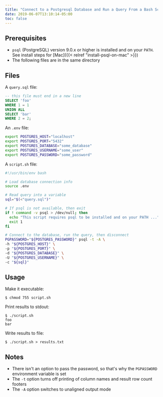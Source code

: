 ```yaml
---
title: "Connect to a Postgresql Database and Run a Query From a Bash Script"
date: 2019-06-07T13:10:14-05:00
toc: false
---
```


## Prerequisites 

- `psql` (PostgreSQL) version 9.0.x or higher is installed and on your `PATH`. See install steps for [Mac]({{< relref "install-psql-on-mac" >}})
- The following files are in the same directory

## Files 

A `query.sql` file:
```sql
-- this file must end in a new line
SELECT 'foo'
WHERE 1 = 1
UNION ALL
SELECT 'bar'
WHERE 2 = 2;
```

An `.env` file:
```bash
export POSTGRES_HOST="localhost"
export POSTGRES_PORT="5432"
export POSTGRES_DATABASE="some_database"
export POSTGRES_USERNAME="some_user"
export POSTGRES_PASSWORD="some_password"
```

A `script.sh` file:
```bash
#!/usr/bin/env bash

# Load database connection info
source .env

# Read query into a variable
sql="$(<"query.sql")"

# If psql is not available, then exit
if ! command -v psql > /dev/null; then
  echo "This script requires psql to be installed and on your PATH ..."
  exit 1
fi

# Connect to the database, run the query, then disconnect
PGPASSWORD="${POSTGRES_PASSWORD}" psql -t -A \
-h "${POSTGRES_HOST}" \
-p "${POSTGRES_PORT}" \
-d "${POSTGRES_DATABASE}" \
-U "${POSTGRES_USERNAME}" \
-c "${sql}"
```

## Usage

Make it executable:
```
$ chmod 755 script.sh
```

Print results to stdout:
```
$ ./script.sh
foo
bar
```

Write results to file:
```
$ ./script.sh > results.txt
```

## Notes

- There isn't an option to pass the password, so that's why the `PGPASSWORD` environment variable is set
- The `-t` option turns off printing of column names and result row count footers
- The `-A` option switches to unaligned output mode
